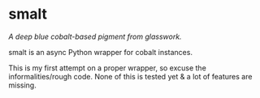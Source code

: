 # smalt
_A deep blue cobalt-based pigment from glasswork._

smalt is an async Python wrapper for cobalt instances.

This is my first attempt on a proper wrapper, so excuse the informalities/rough code. None of this is tested yet & a lot of features are missing.